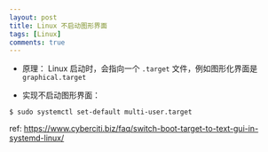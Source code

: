 ```yaml
---
layout: post
title: Linux 不启动图形界面
tags: [Linux]
comments: true
---
```


- 原理：
Linux 启动时，会指向一个 `.target` 文件，例如图形化界面是 `graphical.target`

- 实现不启动图形界面：
```shell
$ sudo systemctl set-default multi-user.target
```

ref: https://www.cyberciti.biz/faq/switch-boot-target-to-text-gui-in-systemd-linux/